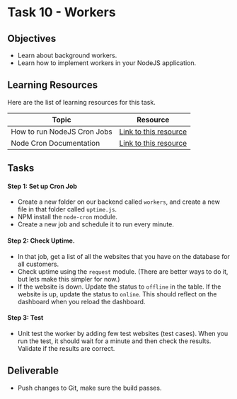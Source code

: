 # Task 10 - Workers

## Objectives

- Learn about background workers. 
- Learn how to implement workers in your NodeJS application.  

## Learning Resources

Here are the list of learning resources for this task. 

Topic | Resource
------------ | -------------
How to run NodeJS Cron Jobs | [Link to this resource](https://www.youtube.com/watch?v=ppFqkXJmwS0)
Node Cron Documentation | [Link to this resource](https://github.com/kelektiv/node-cron)


## Tasks

#### Step 1: Set up Cron Job 

- Create a new folder on our backend called `workers`, and create a new file in that folder called `uptime.js`.
-  NPM install the `node-cron` module. 
- Create a new job and schedule it to run every minute. 

 
#### Step 2: Check Uptime. 

- In that job, get a list of all the websites that you have on the database for all customers. 
- Check uptime using the `request` module. (There are better ways to do it, but lets make this simpler for now.)
- If the website is down. Update the status to `offline` in the table. If the website is up, update the status to `online`. This should reflect on the dashboard when you reload the dashboard. 

#### Step 3: Test

-  Unit test the worker by adding few test websites (test cases). When you run the test, it should wait for a minute and then check the results. Validate if the results are correct. 

## Deliverable

- Push changes to Git, make sure the build passes. 


